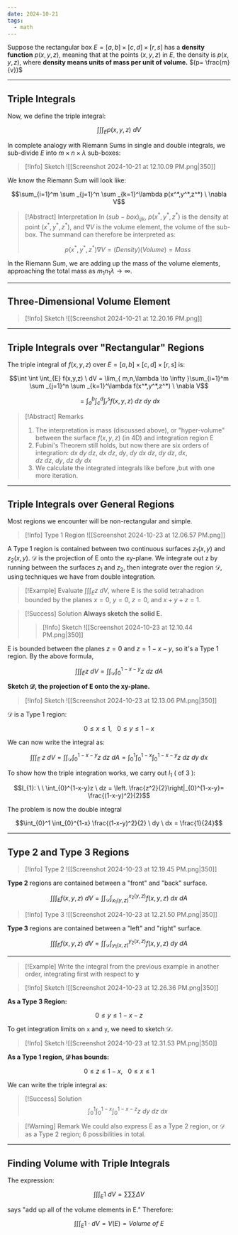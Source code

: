 ```yaml
---
date: 2024-10-21
tags:
  - math
---
```


Suppose the rectangular box $E=[a,b] \times [c,d] \times [r,s]$ has a **density function** $p(x,y,z)$, meaning that at the points $(x,y,z)$ in $E$, the density is $p(x,y,z)$, where **density means units of mass per unit of volume.**  $(p= \frac{m}{v})$

---

## Triple Integrals

Now, we define the triple integral:

$$\int \int \int _{E} p(x,y,z) \ dV$$

In complete analogy with Riemann Sums in single and double integrals, we sub-divide $E$ into $m \times n \times \lambda$ sub-boxes:

> [!Info] Sketch
> ![[Screenshot 2024-10-21 at 12.10.09 PM.png|350]]

We know the Riemann Sum will look like:

$$\sum_{i=1}^m \sum _{j=1}^n \sum _{k=1}^\lambda p(x^*,y^*,z^*) \ \nabla V$$

>[!Abstract] Interpretation
> In $(sub-box)_{ijk}$, $p(x^*,y^*,z^*)$ is the density at point $(x^*,y^*,z^*)$, and $\nabla V$ is the volume element, the volume of the sub-box. The summand can therefore be interpreted as:
>
> $$p(x^*,y^*,z^*)\nabla V = (Density)(Volume) = Mass$$

In the Riemann Sum, we are adding up the mass of the volume elements, approaching the total mass as $m_{1}n_{1}\lambda \rightarrow \infty$.

---

## Three-Dimensional Volume Element

> [!Info] Sketch
> ![[Screenshot 2024-10-21 at 12.20.16 PM.png]]

---

## Triple Integrals over "Rectangular" Regions 

The triple integral of $f(x,y,z)$ over $E = [a,b] \times [c,d] \times [r,s]$ is:

$$\int \int \int_{E} f(x,y,z) \ dV = \lim_{ m,n,\lambda \to \infty }\sum_{i=1}^m \sum _{j=1}^n \sum _{k=1}^\lambda f(x^*,y^*,z^*) \ \nabla V$$

$$= \int_{a}^b \int_{c}^d \int_{r}^s f(x,y,z) \ dz \ dy \ dx$$

> [!Abstract] Remarks
> 1. The interpretation is mass (discussed above), or "hyper-volume" between the surface $f(x,y,z)$ (in 4D) and integration region E
> 2.  Fubini's Theorem still holds, but now there are six orders of integration: $dx \ dy \ dz, \ dx \ dz, \ dy, \ dy \ dx \ dz, \ dy \ dz, \ dx, dz \ dz , \ dy, \ dz \ dy \ dx$
> 3. We calculate the integrated integrals like before ,but with one more iteration.

---

## Triple Integrals over General Regions

Most regions we encounter will be non-rectangular and simple.

> [!Info] Type 1 Region
> ![[Screenshot 2024-10-23 at 12.06.57 PM.png]]

A Type 1 region is contained between two continuous surfaces $z_{1}(x,y)$ and $z_{2}(x,y)$. $\mathcal{D}$ is the projection of E onto the xy-plane. We integrate out z by running between the surfaces $z_{1}$ and $z_{2}$, then integrate over the region $\mathcal{D}$, using techniques we have from double integration.

> [!Example] 
> Evaluate $\int \int \int_{E} z \ dV$, where E is the solid tetrahadron bounded by the planes $x=0$, $y=0$, $z=0$, and $x+y+z=1$.

> [!Success] Solution
> **Always sketch the solid E.**
> > [!Info] Sketch
>> ![[Screenshot 2024-10-23 at 12.10.44 PM.png|350]]

E is bounded between the planes $z=0$ and $z=1-x-y$, so it's a Type 1 region. By the above formula,

$$\int \int \int_{E}z \ dV = \int \int_{\mathcal{D}} \int_{0}^{1-x-y}z \ dz \ dA$$

**Sketch $\mathcal{D}$, the projection of E onto the xy-plane.**

> [!Info] Sketch
> ![[Screenshot 2024-10-23 at 12.13.06 PM.png|350]]

$\mathcal{D}$ is a Type 1 region:

$$0 \leq x \leq 1, \ \ \ 0 \leq y \leq 1 -x$$

We can now write the integral as:

$$\int \int \int_{E} \ z \ dV = \int \int_{\mathcal{D}} \int_{0}^{1-x-y} z \ dz \ dA = \int_{0}^1 \int_{0}^{1-x} \int_{0}^{1-x-y}z \ dz \ dy \ dx$$

To show how the triple integration works, we carry out $I_{1}$ ( of 3 ):

$$I_{1}: \ \ \int_{0}^{1-x-y}z \ dz = \left. \frac{z^2}{2}\right|_{0}^{1-x-y}= \frac{(1-x-y)^2}{2}$$

The problem is now the double integral

$$\int_{0}^1 \int_{0}^{1-x} \frac{(1-x-y)^2}{2} \ dy \ dx = \frac{1}{24}$$

---

## Type 2 and Type 3 Regions

>[!Info] Type 2
> ![[Screenshot 2024-10-23 at 12.19.45 PM.png|350]]

**Type 2** regions are contained between a "front" and "back" surface.

$$\int \int \int_{E} f(x,y,z) \ dV = \int \int_{\mathcal{D}} \int_{x_{1}(y,z)}^{x_{2}(y,z)} f(x,y,z) \ dx \ dA$$

> [!Info] Type 3
> ![[Screenshot 2024-10-23 at 12.21.50 PM.png|350]]

**Type 3** regions are contained between a "left" and "right" surface. 

$$\int \int \int_{E} f(x,y,z) \ dV = \int \int_{\mathcal{D}} \int_{y_{1}(x,z)}^{y_{2}(x,z)}f(x,y,z) \ dy \ dA$$

---

> [!Example]
> Write the integral from the previous example in another order, integrating first with respect to **y**

> [!Info] Sketch
> ![[Screenshot 2024-10-23 at 12.26.36 PM.png|350]]

**As a Type 3 Region:**

$$0 \leq y \leq 1-x-z$$

To get integration limits on `x` and `y`, we need to sketch $\mathcal{D}$.

> [!Info] Sketch
> ![[Screenshot 2024-10-23 at 12.31.53 PM.png|350]]

**As a Type 1 region, $\mathcal{D}$ has bounds:**

$$0 \leq z \leq 1-x, \ \ \ 0 \leq x \leq 1$$

We can write the triple integral as:

> [!Success] Solution
> $$\int_{0}^1 \int_{0}^{1-x} \int_{0}^{1-x-z} z \ dy \ dz \ dx$$

> [!Warning] Remark
> We could also express E as a Type 2 region, or $\mathcal{D}$ as a Type 2 region; 6 possibilities in total.

---

## Finding Volume with Triple Integrals

The expression:

$$\int \int \int _{E} 1 \ dV = \sum \sum \sum \Delta V$$

says "add up all of the volume elements in E." Therefore:

$$\int \int \int_{E} 1 \cdot dV = V(E) = Volume \ of \ E$$

